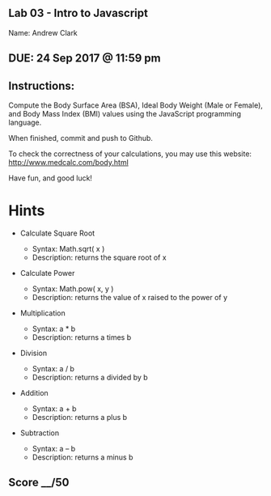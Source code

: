 ## Lab 03 - Intro to Javascript
Name: Andrew Clark

## DUE: 24 Sep 2017 @ 11:59 pm

## Instructions:

Compute the Body Surface Area (BSA), Ideal Body Weight (Male or Female), and Body Mass Index (BMI) values using the JavaScript programming language.

When finished, commit and push to Github.

To check the correctness of your calculations, you may use this website: http://www.medcalc.com/body.html

Have fun, and good luck!

# Hints

* Calculate Square Root
	 * Syntax:		Math.sqrt( x ) 
	 * Description: 		returns the square root of x

* Calculate Power
	 * Syntax: 		Math.pow( x, y ) 
	 * Description: 		returns the value of x raised to the power of y

* Multiplication
	 * Syntax:		a * b
	 * Description:		returns a times b

* Division
	 * Syntax:		a / b
	 * Description:		returns a divided by b

* Addition
	 * Syntax:		a + b
	 * Description:		returns a plus b

* Subtraction
	 * Syntax:		a – b
	 * Description:		returns a minus b

## Score __/50
